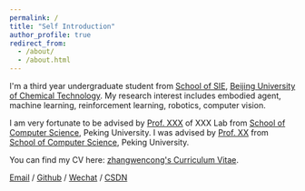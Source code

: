 ```yaml
---
permalink: /
title: "Self Introduction"
author_profile: true
redirect_from: 
  - /about/
  - /about.html
---
```


I'm a third year undergraduate student from [School of SIE](https://sie.buct.edu.cn/main.htm), [Beijing University of Chemical Technology](https://www.buct.edu.cn/main.htm). My research interest includes embodied agent, machine learning, reinforcement learning, robotics, computer vision.

I am very fortunate to be advised by [Prof. XXX](https://www.XXX.com/) of XXX Lab from [School of Computer Science](https://cs.pku.edu.cn/), Peking University. I was advised by [Prof. XX](https://XXX.pku.edu.cn/) from [School of Computer Science](https://cs.pku.edu.cn/), Peking University.

You can find my CV here: [zhangwencong's Curriculum Vitae](../assets/Curriculum_Vitae.pdf).

[Email](zzzVincentV@outlook.com) / [Github](https://github.com/zhangwencong317) / [Wechat](../images/wechat.jpg) / [CSDN](https://blog.csdn.net/m0_73035271?type=blog)
